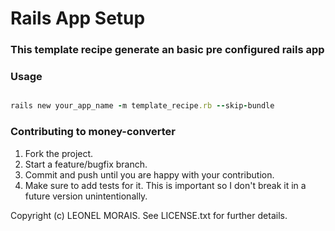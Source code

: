 # Rails App Setup
### This template recipe generate an basic pre configured rails app


### Usage

```ruby

rails new your_app_name -m template_recipe.rb --skip-bundle

```


### Contributing to money-converter
 
1. Fork the project.
2. Start a feature/bugfix branch.
3. Commit and push until you are happy with your contribution.
4. Make sure to add tests for it. This is important so I don't break it in a future version unintentionally.


Copyright (c) LEONEL MORAIS. See LICENSE.txt for
further details.

